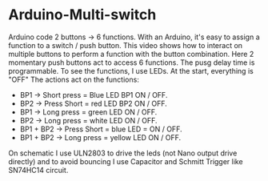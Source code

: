 # Arduino-Multi-switch
Arduino code 2 buttons -> 6 functions.
With an Arduino, it's easy to assign a function to a switch / push button.
This video shows how to interact on multiple buttons to perform a function with the button combination.
Here 2 momentary push buttons act to access 6 functions. The pusg delay time is programmable.
To see the functions, I use LEDs.
At the start, everything is "OFF"
The actions act on the functions:
- BP1 -> Short press = Blue LED BP1 ON / OFF.
- BP2 -> Press Short = red LED BP2 ON / OFF.
- BP1 -> Long press = green LED ON / OFF.
- BP2 -> Long press = white LED ON / OFF.
- BP1 + BP2 -> Press Short = blue LED = ON / OFF.
- BP1 + BP2 -> Long press = yellow LED ON / OFF.

On schematic I use ULN2803 to drive the leds (not Nano output drive directly) and to avoid bouncing I use
Capacitor and Schmitt Trigger like SN74HC14 circuit.
